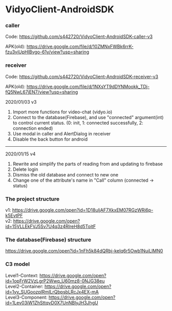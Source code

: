 # VidyoClient-AndroidSDK

### caller
Code: https://github.com/s442720/VidyoClient-AndroidSDK-caller-v3

APK(old): https://drive.google.com/file/d/10ZMNxFWBk6rrK-fzu3vjUpHIBvgo-61y/view?usp=sharing

### receiver
Code: https://github.com/s442720/VidyoClient-AndroidSDK-receiver-v3

APK(old): https://drive.google.com/file/d/1NXsYT9dDYNMookk_TDj-fQ5NwL67jEN7/view?usp=sharing

2020/01/03  v3
1. Import more functions for video-chat (vidyo.io)
2. Connect to the database(Firebase), and use "connected" argument(int) to control current status. (0: init, 1: connected successfully, 2: connection ended)
3. Use modal in caller and AlertDialog in receiver
4. Disable the back button for android
-----------------------------------------------------------------------
2020/01/15  v4
1. Rewrite and simplify the parts of reading from and updating to firebase
2. Delete login
3. Dismiss the old database and connect to new one
4. Change one of the attribute's name in "Call" column (connected -> status)

### The project structure
v1: https://drive.google.com/open?id=1D18uljAF7XkxEM07RGzWRi6p-k5EvtPF <br/>
v2: https://drive.google.com/open?id=15VLLEkFVJ5Sv7U4q3z4RIreH8d5ToitF

### The database(Firebase) structure
https://drive.google.com/open?id=1nFh5k84dQRbj-keIq6r5Owb1NuiLIMN0

### C3 model
Level1-Context: https://drive.google.com/open?id=1opFrW2VzLgrP2Wwq_U60mz8-0NJG38eu <br/>
Level2-Container:  https://drive.google.com/open?id=1yy_SUGoozplRmILrQbpsbLRcJx4EX-mA <br/>
Level3-Component: https://drive.google.com/open?id=1Lev03iW1ZhSttqvD0X7UnNBlyJH3JhgU
